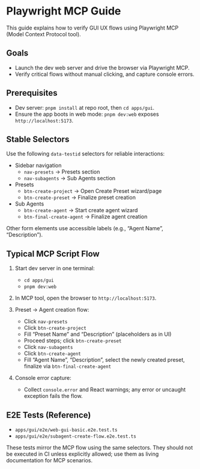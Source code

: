 # Playwright MCP Guide

This guide explains how to verify GUI UX flows using Playwright MCP (Model Context Protocol tool).

## Goals

- Launch the dev web server and drive the browser via Playwright MCP.
- Verify critical flows without manual clicking, and capture console errors.

## Prerequisites

- Dev server: `pnpm install` at repo root, then `cd apps/gui`.
- Ensure the app boots in web mode: `pnpm dev:web` exposes `http://localhost:5173`.

## Stable Selectors

Use the following `data-testid` selectors for reliable interactions:

- Sidebar navigation
  - `nav-presets` → Presets section
  - `nav-subagents` → Sub Agents section
- Presets
  - `btn-create-project` → Open Create Preset wizard/page
  - `btn-create-preset` → Finalize preset creation
- Sub Agents
  - `btn-create-agent` → Start create agent wizard
  - `btn-final-create-agent` → Finalize agent creation

Other form elements use accessible labels (e.g., “Agent Name”, “Description”).

## Typical MCP Script Flow

1. Start dev server in one terminal:
   - `cd apps/gui`
   - `pnpm dev:web`

2. In MCP tool, open the browser to `http://localhost:5173`.

3. Preset → Agent creation flow:
   - Click `nav-presets`
   - Click `btn-create-project`
   - Fill “Preset Name” and “Description” (placeholders as in UI)
   - Proceed steps; click `btn-create-preset`
   - Click `nav-subagents`
   - Click `btn-create-agent`
   - Fill “Agent Name”, “Description”, select the newly created preset, finalize via `btn-final-create-agent`

4. Console error capture:
   - Collect `console.error` and React warnings; any error or uncaught exception fails the flow.

## E2E Tests (Reference)

- `apps/gui/e2e/web-gui-basic.e2e.test.ts`
- `apps/gui/e2e/subagent-create-flow.e2e.test.ts`

These tests mirror the MCP flow using the same selectors. They should not be executed in CI unless explicitly allowed; use them as living documentation for MCP scenarios.
